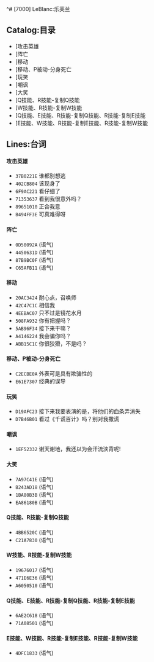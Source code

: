 ^# [7000] LeBlanc:乐芙兰

## Catalog:目录
* [攻击英雄
* [阵亡
* [移动
* [移动、P被动-分身死亡
* [玩笑
* [嘲讽
* [大笑
* [Q技能、R技能-复制Q技能
* [W技能、R技能-复制W技能
* [Q技能、E技能、R技能-复制Q技能、R技能-复制E技能
* [E技能、W技能、R技能-复制E技能、R技能-复制W技能

## Lines:台词
#### 攻击英雄
- `37B0221E` 谁都别想逃
- `402CB804` 该现身了
- `6F9AC221` 看仔细了
- `71353637` 看到我很意外吗？
- `89651010` 正合我意
- `B494FF3E` 可真难得呀

#### 阵亡
- `0D50092A` (语气)
- `4450631D` (语气)
- `87B9BC0F` (语气)
- `C65AFB11` (语气)

#### 移动
- `20AC3424` 耐心点，召唤师
- `42C47C1C` 相信我
- `4EEBAC07` 只不过是镜花水月
- `508FA932` 你有把握吗？
- `5AB96F34` 接下来干嘛？
- `A4146224` 我会骗你吗？
- `ABB15C1C` 你很狡猾，不是吗？

#### 移动、P被动-分身死亡
- `C2ECBE0A` 外表可是具有欺骗性的
- `E61E7307` 经典的误导

#### 玩笑
- `D19AFC23` 接下来我要表演的是，将他们的血条弄消失
- `D7B46B01` 看过《千谎百计》吗？别对我撒谎

#### 嘲讽
- `1EF52332` 谢天谢地，我还以为会汗流浃背呢!

#### 大笑
- `7A97C41E` (语气)
- `B243AD18` (语气)
- `1BA80B3B` (语气)
- `EA86180B` (语气)

#### Q技能、R技能-复制Q技能
- `4BB6520C` (语气)
- `C21A7830` (语气)

#### W技能、R技能-复制W技能
- `19676017` (语气)
- `471E6E36` (语气)
- `A6050510` (语气)

#### Q技能、E技能、R技能-复制Q技能、R技能-复制E技能
- `6AE2C618` (语气)
- `71A08501` (语气)

#### E技能、W技能、R技能-复制E技能、R技能-复制W技能
- `4DFC1833` (语气)